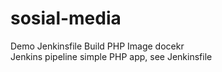 # sosial-media
Demo Jenkinsfile Build PHP Image docekr<br>
Jenkins pipeline simple PHP app, see Jenkinsfile
